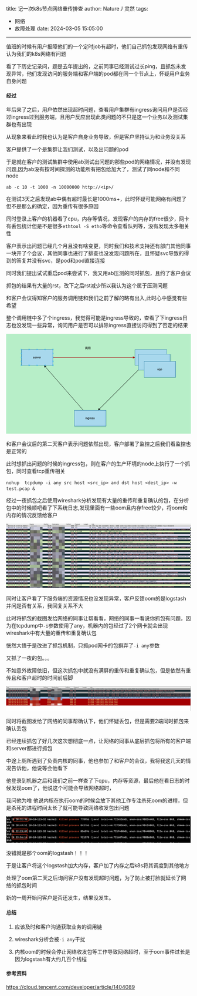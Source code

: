 title: 记一次k8s节点网络重传排查
author: Nature丿灵然
tags:
  - 网络
  - 故障处理
date: 2024-03-05 15:05:00
---

值班的时候有用户报障他们的一个定时job有超时，他们自己抓包发现网络有重传认为我们的k8s网络有问题

看了下历史记录问，题是去年提出的，之前同事已经测试过长ping，且抓包未发现异常，他们发现访问的服务端和客户端的pod都在同一个节点上，怀疑用户业务自身问题

<!--more-->

#### 经过

年后来了之后，用户依然出现超时问题，查看用户集群有ingress询问用户是否经过ingress过到服务端，且用户反应出现此类问题的不只是这一个业务以及测试集群也有出现

从现象来看此时我也认为是客户自身业务导致，但是客户坚持认为和业务没关系

客户提供了一个是集群让我们测试，以及出问题的pod

于是就在客户的测试集群中使用ab测试出问题的那些pod的网络情况，并没有发现问题,因为ab没有按时间探测的功能所有把包给加大了，测试了同node和不同node

```shell
ab -c 10 -t 1000 -n 10000000 http://<ip>/
```

在测试3天之后发现ab中偶有超时最长是1000ms+，此时怀疑可能网络有问题了但不是那么的确定，因为重传有很多原因

同时登录上客户的机器看了cpu，内存等情况，发现客户的内存的free很少，网卡有丢包统计但是不是很多`ethtool -S etho`等命令查看队列等，没有发现太多相关性

客户表示出问题已经几个月且没有啥变更，同时我们和技术支持还有部门其他同事一块开了个会议，其他同事也进行了排查也没发现问题所在，且怀疑svc导致的得到的答复并没有svc，是pod和pod直接连接

同时我们提出试试重启pod来尝试下，我又用ab压测的同时抓包，且约了客户会议

抓包的结果有大量的rst，改下之后rst减少所以我认为这个属于压测问题

和客户会议得知客户的服务调用链和我们之前了解的略有出入,此时心中感觉有些希望

整个调用链中多了个ingress，我觉得可能是ingress导致的，查看了下ingress日志也没发现一些异常，询问用户是否可以排除ingress直接访问得到了否定的结果

![alt text](../images/记一次k8s节点网络重传排查-1.png)

和客户会议后的第二天客户表示问题依然出现，客户部署了监控之后我们看监控也是正常的

此时想抓出问题的时候的ingress包，则在客户的生产环境的node上执行了一个抓包，同时查看tcp重传相关

```shell
nohup  tcpdump -i any src host <src_ip> and dst host <dest_ip> -w test.pcap &
```

经过一夜抓包之后使用wireshark分析发现有大量的重传和重复确认的包，在分析包中的时候顺吧看了下系统日志,发现里面有一些oom且内存free较少，将oom和内存的情况反馈给客户

![alt text](../images/记一次k8s节点网络重传排查-3.png)

同时让客户看了下服务端的资源情况也没发现异常，客户反馈oom的是logstash并问是否有关系，我回复关系不大

此时将抓包的截图发给网络的同事让帮看看，网络的同事一看说你抓包有问题，因为在tcpdump中`-i`参数使用了any，机器内的包经过了2个网卡就会出现wireshark中有大量的重传和重复确认包

恍然大悟于是改进了抓包机制，只抓pod网卡的包摒弃了`-i any`参数

又抓了一夜的包。。。

不如意外故障依旧，但这次抓包中就没有满屏的重传和重复确认包，但是依然有重传且和客户超时的时间前后脚

![alt text](../images/记一次k8s节点网络重传排查-4.png)

同时将截图发给了网络的同事帮确认下，他们怀疑丢包，但是需要2端同时抓包来确认丢包

已经连续抓包了好几次这次想彻底一点，让网络的同事从底层抓包将所有的客户端和server都进行抓包

中途上厕所遇到了负责内核的同事，他也参加了和客户的会议，我将我这几天的情况告诉他，他说等会他看下

他登录到机器之后和我们之前一样查了下cpu，内存等资源，最后他在看日志的时候发现oom了，他说这个可能会导致网络超时，

我问他为啥 他说内核在执行oom的时候会放下其他工作专注杀死oom的进程，但是杀死的进程时间太长了就可能导致网络收发包出问题

![alt text](../images/记一次k8s节点网络重传排查-2.png)

没错就是那个oom的logstash！！！

于是让客户将这个logstash加大内存，客户加了内存之后k8s将其调度到其他地方

处理了oom第二天之后询问客户没有发现超时问题，为了防止被打脸就延长了网络的抓包时间

新的一周开始问客户是否还发生，结果没发生。

#### 总结

1. 应该及时和客户沟通获取业务的调用链

2. wireshark分析会被`-i any`干扰

3. 内核oom的时候会停止网络收发包等工作导致网络超时，至于oom事件过长是因为logstash有大约几百个线程

#### 参考资料

<https://cloud.tencent.com/developer/article/1404089>
